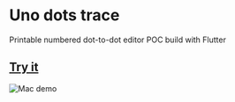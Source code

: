 # Uno dots trace

Printable numbered dot-to-dot editor POC build with Flutter

## [Try it](https://rxlabz.github.io/uno-dots-trace)

![Mac demo](assets/mac_demo.gif)